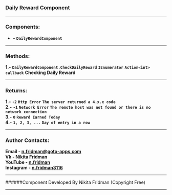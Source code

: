 ﻿### Daily Reward Component

---

### Components:
- **-** **`DailyRewardComponent`**

---

### Methods:
**1.-** **`DailyRewardComponent.CheckDailyReward`** **`IEnumerator`** **`Action<int> callback`** **Checking Daily Reward**

---

### Returns:
**1.-** **`-2`** **`Http Error`** **`The server returned a 4.x.x code`**\
**2.-** **`-1`** **`Network Error`** **`The remote host was not found or there is no network connection`**\
**3.-** **`0`** **`Reward Earned Today`**\
**4.-** **`1, 2, 3, ...`** **`Day of entry in a row`**

---

### Author Contacts:

**Email - n.fridman@goto-apps.com**\
**Vk - [Nikita Fridman](https://vk.com/id561232651)**\
**YouTube - [n.fridman](https://www.youtube.com/channel/UCU6q5jm1oWMB660w_CGSmVA/)**\
**Instagram - [n.fridman3116](https://www.instagram.com/n.fridman3116/)**

---

######Component Developed By Nikita Fridman (Copyright Free)

---